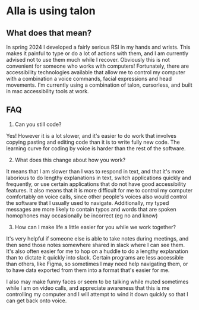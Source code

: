 # Alla is using talon

## What does that mean?

In spring 2024  I developed a fairly serious RSI in my hands and wrists. This makes it painful to type or do a lot of actions with them, and I am currently advised not to use them much while I recover. Obviously this is not convenient for someone who works with computers! Fortunately, there are accessibility technologies available that allow me to control my computer with a combination a voice commands, facial expressions and head  movements.  I'm currently using a combination of talon, cursorless, and built in mac accessibility tools at work.

##  FAQ

1. Can you still code?

Yes! However it is a lot slower, and it's easier to do work that involves copying pasting and editing code than it is to write fully new code. The learning curve for coding by voice is harder than the rest of the software.

2. What does this change about how you work?

It means that I am slower than I was to respond in text, and that it's more laborious to do lengthy explanations in text, switch applications quickly and frequently, or use certain applications that do not have good accessibility features. It also means that it is more difficult for me to control my computer comfortably on voice calls, since other people's voices also would control the software that I usually  used to navigate. Additionally, my typed messages are more likely to contain typos and words that are spoken homophones may occasionally be incorrect (eg no and know)

3. How can I make life a little easier for you while we work together?

It's very helpful if someone else is able to take notes during meetings, and then send those notes somewhere shared in slack where I can see them. It's also often easier for me to hop on a huddle to do a lengthy explanation than to dictate it quickly into slack. Certain programs are less accessible than others, like Figma, so sometimes I may need help navigating them, or to have data exported from them into a format that's easier for me.

I also may make funny faces or seem to be talking while muted sometimes while I am on video calls, and appreciate awareness that this is me controlling my computer and I will attempt to wind it down quickly so that I can get back onto voice.
